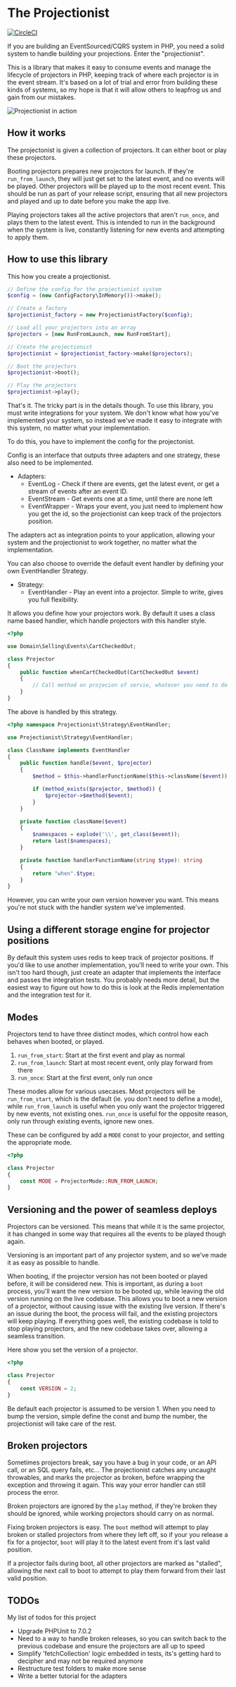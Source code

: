 # The Projectionist

[![CircleCI](https://circleci.com/gh/barryosull/the-projectionist/tree/master.svg?style=svg)](https://circleci.com/gh/barryosull/the-projectionist/tree/master)

If you are building an EventSourced/CQRS system in PHP, you need a solid system to handle building your projections. Enter the "projectionist".

This is a library that makes it easy to consume events and manage the lifecycle of projectors in PHP, keeping track of where each projector is in the event stream. It's based on a lot of trial and error from building these kinds of systems, so my hope is that it will allow others to leapfrog us and gain from our mistakes.

![Projectionist in action](https://res.cloudinary.com/practicaldev/image/fetch/s--0Wje2n09--/c_limit%2Cf_auto%2Cfl_progressive%2Cq_auto%2Cw_880/https://thepracticaldev.s3.amazonaws.com/i/ea3uvjpnhca5wokt6tnx.png)

## How it works
The projectonist is given a collection of projectors. It can either boot or play these projectors.

Booting projectors prepares new projectors for launch. If they're `run_from_launch`, they will just get set to the latest event, and no events will be played. Other projectors will be played up to the most recent event. This should be run as part of your release script, ensuring that all new projectors and played and up to date before you make the app live.

Playing projectors takes all the active projectors that aren't `run_once`, and plays them to the latest event. This is intended to run in the background when the system is live, constantly listening for new events and attempting to apply them.

## How to use this library
This how you create a projectionist.

```php
// Define the config for the projectionist system
$config = (new ConfigFactory\InMemory())->make(); 

// Create a factory
$projectionist_factory = new ProjectionistFactory($config); 

// Load all your projectors into an array
$projectors = [new RunFromLaunch, new RunFromStart];

// Create the projectionist 
$projectionist = $projectionist_factory->make($projectors); 

// Boot the projectors
$projectionist->boot();

// Play the projectors
$projectionist->play();
```

That's it. The tricky part is in the details though. To use this library, you must write integrations for your system. We don't know what how you've implemented your system, so instead we've made it easy to integrate with this system, no matter what your implementation.

To do this, you have to implement the config for the projectonist.

Config is an interface that outputs three adapters and one strategy, these also need to be implemented.

- Adapters:
  - EventLog - Check if there are events, get the latest event, or get a stream of events after an event ID.
  - EventStream - Get events one at a time, until there are none left
  - EventWrapper - Wraps your event, you just need to implement how you get the id, so the projectionist can keep track of the projectors position.

The adapters act as integration points to your application, allowing your system and the projectionist to work together, no matter what the implementation.

You can also choose to override the default event handler by defining your own EventHandler Strategy.
- Strategy:
  - EventHandler - Play an event into a projector. Simple to write, gives you full flexibility.

It allows you define how your projectors work. By default it uses a class name based handler, which handle projectors with this handler style.

```php
<?php 

use Domain\Selling\Events\CartCheckedOut;

class Projector 
{
    public function whenCartCheckedOut(CartCheckedOut $event)
    {
        // Call method on projecion of servie, whatever you need to do
    }    
}
```

The above is handled by this strategy.

```php
<?php namespace Projectionist\Strategy\EventHandler;

use Projectionist\Strategy\EventHandler;

class ClassName implements EventHandler
{
    public function handle($event, $projector)
    {
        $method = $this->handlerFunctionName($this->className($event));

        if (method_exists($projector, $method)) {
            $projector->$method($event);
        }
    }

    private function className($event)
    {
        $namespaces = explode('\\', get_class($event));
        return last($namespaces);
    }

    private function handlerFunctionName(string $type): string
    {
        return "when".$type;
    }
}
```

However, you can write your own version however you want. This means you're not stuck with the handler system we've implemented.

## Using a different storage engine for projector positions
By default this system uses redis to keep track of projector positions. If you'd like to use another implementation, you'll need to write your own. This isn't too hard though, just create an adapter that implements the interface and passes the integration tests. 
You probably needs more detail, but the easiest way to figure out how to do this is look at the Redis implementation and the integration test for it.

## Modes
Projectors tend to have three distinct modes, which control how each behaves when booted, or played.
1. `run_from_start`: Start at the first event and play as normal
3. `run_from_launch`: Start at most recent event, only play forward from there
2. `run_once`: Start at the first event, only run once

These modes allow for various usecases. Most projectors will be `run_from_start`, which is the default (ie. you don't need to define a mode), while `run_from_launch` is useful when you only want the projector triggered by new events, not existing ones. `run_once` is useful for the opposite reason, only run through existing events, ignore new ones.

These can be configured by add a `MODE` const to your projector, and setting the appropriate mode.
```php
<?php

class Projector
{
    const MODE = ProjectorMode::RUN_FROM_LAUNCH;
}
```

## Versioning and the power of seamless deploys
Projectors can be versioned. This means that while it is the same projector, it has changed in some way that requires all the events to be played though again.

Versioning is an important part of any projector system, and so we've made it as easy as possible to handle.

When booting, if the projector version has not been booted or played before, it will be considered new. This is important, as during a `boot` process, you'll want the new version to be booted up, while leaving the old version running on the live codebase.
This allows you to boot a new version of a projector, without causing issue with the existing live version. If there's an issue during the boot, the process will fail, and the existing projectors will keep playing. If everything goes well, the existing codebase is told to stop playing projectors, and the new codebase takes over, allowing a seamless transition.

Here show you set the version of a projector.
```php
<?php

class Projector
{
    const VERSION = 2;
}
```

Be default each projector is assumed to be version 1. When you need to bump the version, simple define the const and bump the number, the projectionist will take care of the rest.

## Broken projectors
Sometimes projectors break, say you have a bug in your code, or an API call, or an SQL query fails, etc... The projectionist catches any uncaught throwables, and marks the projector as broken, before wrapping the exception and throwing it again. This way your error handler can still process the error. 

Broken projectors are ignored by the `play` method, if they're broken they should be ignored, while working projectors should carry on as normal. 

Fixing broken projectors is easy. The `boot` method will attempt to play broken or stalled projectors from where they left off, so if your you release a fix for a projector, `boot` will play it to the latest event from it's last valid position.

If a projector fails during boot, all other projectors are marked as "stalled", allowing the next call to boot to attempt to play them forward from their last valid position.

## TODOs
My list of todos for this project
- Upgrade PHPUnit to 7.0.2
- Need to a way to handle broken releases, so you can switch back to the previous codebase and ensure the projectors are all up to speed
- Simplify 'fetchCollection' logic embedded in tests, its's getting hard to decipher and may not be required anymore
- Restructure test folders to make more sense
- Write a better tutorial for the adapters